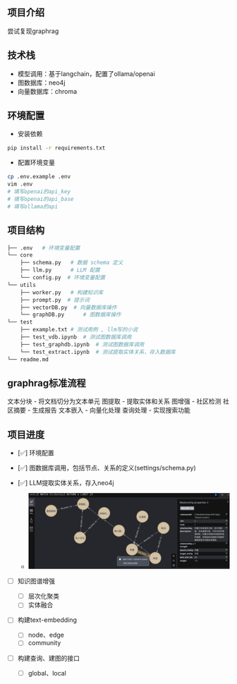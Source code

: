 ## 项目介绍
尝试复现graphrag

## 技术栈
- 模型调用：基于langchain，配置了ollama/openai
- 图数据库：neo4j
- 向量数据库：chroma

## 环境配置
- 安装依赖
```bash
pip install -r requirements.txt
```
- 配置环境变量
```bash
cp .env.example .env
vim .env
# 填写openai的api_key
# 填写openai的api_base
# 填写ollama的api
```

## 项目结构
```bash
├── .env   # 环境变量配置
└── core   
    ├── schema.py   # 数据 schema 定义
    ├── llm.py      # LLM 配置
    └── config.py  # 环境变量配置
└── utils
    ├── worker.py   # 构建知识库
    ├── prompt.py  # 提示词
    ├── vectorDB.py  # 向量数据库操作
    └── graphDB.py      # 图数据库操作
└── test    
    ├── example.txt # 测试用例 , llm写的小说
    ├── test_vdb.ipynb  # 测试图数据库调用
    ├── test_graphdb.ipynb  # 测试图数据库调用
    └── test_extract.ipynb  # 测试提取实体关系，存入数据库
└── readme.md
```

## graphrag标准流程

文本分块 - 将文档切分为文本单元
图提取 - 提取实体和关系
图增强 - 社区检测
社区摘要 - 生成报告
文本嵌入 - 向量化处理
查询处理 - 实现搜索功能



## 项目进度

- [✅] 环境配置

- [✅] 图数据库调用，包括节点、关系的定义(settings/schema.py)

- [✅] LLM提取实体关系，存入neo4j

	- ![image-20250907212719547](./assets/image-20250907212719547.png)

- [ ] 知识图谱增强

	- [ ] 层次化聚类
	- [ ] 实体融合

- [ ] 构建text-embedding

	- [ ] node、edge
	- [ ] community

- [ ] 构建查询、建图的接口

	- [ ] global、local

	
